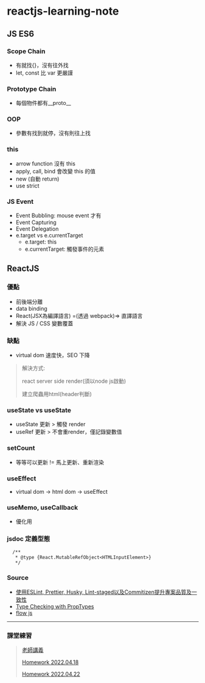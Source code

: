 # reactjs-learning-note

## JS ES6

### Scope Chain
+ 有就找{}，沒有往外找
+ let, const 比 var 更嚴謹

### Prototype Chain
+ 每個物件都有__proto__

### OOP
+ 參數有找到就停，沒有則往上找

### this
+ arrow function 沒有 this
+ apply, call, bind 會改變 this 的值
+ new (自動 return)
+ use strict

### JS Event
+ Event Bubbling: mouse event 才有
+ Event Capturing
+ Event Delegation
+ e.target vs e.currentTarget
  + e.target: this
  + e.currentTarget: 觸發事件的元素

## ReactJS

### 優點
+ 前後端分離
+ data binding
+ React(JSX為編譯語言) =(透過 webpack)=> 直譯語言
+ 解決 JS / CSS 變數覆蓋

### 缺點
+ virtual dom 速度快，SEO 下降
> 解決方式: 
> 
> react server side render(須以node js啟動)
> 
> 建立爬蟲用html(header判斷)

### useState vs useState
+ useState 更新 > 觸發 render
+ useRef   更新 > 不會重render，僅記錄變數值

### setCount
+ 等等可以更新 != 馬上更新、重新渲染

### useEffect
+ virtual dom -> html dom -> useEffect

### useMemo, useCallback
+ 優化用

### jsdoc 定義型態

```
  /**
   * @type {React.MutableRefObject<HTMLInputElement>}
   */
```


### Source
+ [使用ESLint, Prettier, Husky, Lint-staged以及Commitizen提升專案品質及一致性](https://medium.com/@danielhu95/set-up-eslint-pipeline-zh-tw-990d7d9eb68e)
+ [Type Checking with PropTypes](https://zh-hant.reactjs.org/docs/typechecking-with-proptypes.html)
+ [flow js](https://flow.org/)

* * *
### 課堂練習
> [老師講義](https://reurl.cc/DvxXEN)
> 
> [Homework 2022.04.18](https://codesandbox.io/s/01-conditional-render-question-forked-gjnsrs)
> 
> [Homework 2022.04.22](https://codesandbox.io/s/02-countdown-question-forked-o8c2wl) 
